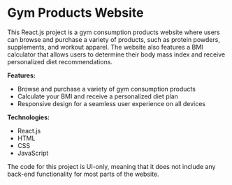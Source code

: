 # Gym Products Website
This React.js project is a gym consumption products website where users can browse and purchase a variety of products, such as protein powders, supplements, and workout apparel. The website also features a BMI calculator that allows users to determine their body mass index and receive personalized diet recommendations.

**Features:**
* Browse and purchase a variety of gym consumption products
* Calculate your BMI and receive a personalized diet plan
* Responsive design for a seamless user experience on all devices
  
**Technologies:**
* React.js
* HTML
* CSS
* JavaScript

The code for this project is UI-only, meaning that it does not include any back-end functionality for most parts of the website.
